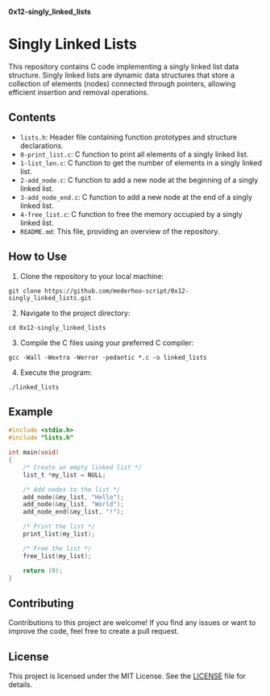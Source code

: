 **0x12-singly_linked_lists**

# Singly Linked Lists

This repository contains C code implementing a singly linked list data structure. Singly linked lists are dynamic data structures that store a collection of elements (nodes) connected through pointers, allowing efficient insertion and removal operations.

## Contents

- `lists.h`: Header file containing function prototypes and structure declarations.
- `0-print_list.c`: C function to print all elements of a singly linked list.
- `1-list_len.c`: C function to get the number of elements in a singly linked list.
- `2-add_node.c`: C function to add a new node at the beginning of a singly linked list.
- `3-add_node_end.c`: C function to add a new node at the end of a singly linked list.
- `4-free_list.c`: C function to free the memory occupied by a singly linked list.
- `README.md`: This file, providing an overview of the repository.

## How to Use

1. Clone the repository to your local machine:

```
git clone https://github.com/mederhoo-script/0x12-singly_linked_lists.git
```

2. Navigate to the project directory:

```
cd 0x12-singly_linked_lists
```

3. Compile the C files using your preferred C compiler:

```
gcc -Wall -Wextra -Werror -pedantic *.c -o linked_lists
```

4. Execute the program:

```
./linked_lists
```

## Example

```c
#include <stdio.h>
#include "lists.h"

int main(void)
{
    /* Create an empty linked list */
    list_t *my_list = NULL;

    /* Add nodes to the list */
    add_node(&my_list, "Hello");
    add_node(&my_list, "World");
    add_node_end(&my_list, "!");

    /* Print the list */
    print_list(my_list);

    /* Free the list */
    free_list(my_list);

    return (0);
}
```

## Contributing

Contributions to this project are welcome! If you find any issues or want to improve the code, feel free to create a pull request.

## License

This project is licensed under the MIT License. See the [LICENSE](LICENSE) file for details.